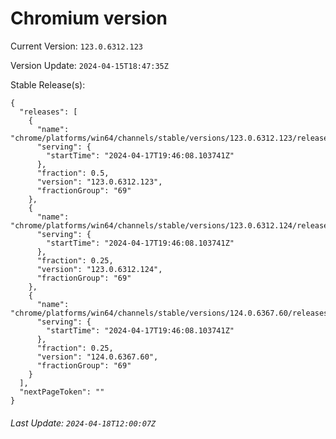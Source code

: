 # Chromium version

Current Version: `123.0.6312.123`

Version Update: `2024-04-15T18:47:35Z`

Stable Release(s):
```
{
  "releases": [
    {
      "name": "chrome/platforms/win64/channels/stable/versions/123.0.6312.123/releases/1713383168",
      "serving": {
        "startTime": "2024-04-17T19:46:08.103741Z"
      },
      "fraction": 0.5,
      "version": "123.0.6312.123",
      "fractionGroup": "69"
    },
    {
      "name": "chrome/platforms/win64/channels/stable/versions/123.0.6312.124/releases/1713383168",
      "serving": {
        "startTime": "2024-04-17T19:46:08.103741Z"
      },
      "fraction": 0.25,
      "version": "123.0.6312.124",
      "fractionGroup": "69"
    },
    {
      "name": "chrome/platforms/win64/channels/stable/versions/124.0.6367.60/releases/1713383168",
      "serving": {
        "startTime": "2024-04-17T19:46:08.103741Z"
      },
      "fraction": 0.25,
      "version": "124.0.6367.60",
      "fractionGroup": "69"
    }
  ],
  "nextPageToken": ""
}
```

###### Last Update: `2024-04-18T12:00:07Z`
        